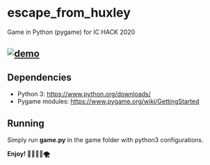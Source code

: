 # escape_from_huxley
Game in Python (pygame) for IC HACK 2020

[![demo](https://img.youtube.com/vi/xD1Qb88BlOw/0.jpg)](https://www.youtube.com/watch?v=xD1Qb88BlOw)
----------------------------------

## Dependencies
* Python 3: https://www.python.org/downloads/
* Pygame modules: https://www.pygame.org/wiki/GettingStarted

## Running
Simply run **game.py** in the game folder with python3 configurations.

**Enjoy! 💃🏻💃🏻🌪**
